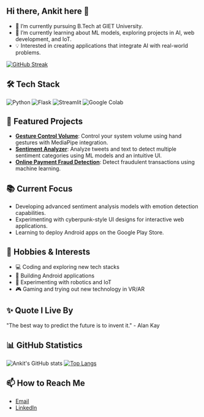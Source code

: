 ## Hi there, Ankit here 👋

- 🔭 I’m currently pursuing B.Tech at GIET University.
- 🌱 I’m currently learning about ML models, exploring projects in AI, web development, and IoT.
- 💡 Interested in creating applications that integrate AI with real-world problems.

[![GitHub Streak](http://github-readme-streak-stats.herokuapp.com?user=Ankit-iq&theme=dark&background=000000)](https://git.io/streak-stats)

## 🛠️ Tech Stack
![Python](https://img.shields.io/badge/Python-3776AB?style=for-the-badge&logo=python&logoColor=white)
![Flask](https://img.shields.io/badge/Flask-000000?style=for-the-badge&logo=flask&logoColor=white)
![Streamlit](https://img.shields.io/badge/Streamlit-FF4B4B?style=for-the-badge&logo=streamlit&logoColor=white)
![Google Colab](https://img.shields.io/badge/Google%20Colab-F9AB00?style=for-the-badge&logo=google-colab&logoColor=white)

## 🚀 Featured Projects
- **[Gesture Control Volume](https://github.com/Ankit-iq/Gesture-control-volume)**: Control your system volume using hand gestures with MediaPipe integration.
- **[Sentiment Analyzer](https://github.com/Ankit-iq/Sentiment-Analyzer)**: Analyze tweets and text to detect multiple sentiment categories using ML models and an intuitive UI.
- **[Online Payment Fraud Detection](https://github.com/Ankit-iq/Payment-Fraud-Detection)**: Detect fraudulent transactions using machine learning.

## 📚 Current Focus
- Developing advanced sentiment analysis models with emotion detection capabilities.
- Experimenting with cyberpunk-style UI designs for interactive web applications.
- Learning to deploy Android apps on the Google Play Store.

## 🎨 Hobbies & Interests
- 💻 Coding and exploring new tech stacks
- 📱 Building Android applications
- 🤖 Experimenting with robotics and IoT
- 🎮 Gaming and trying out new technology in VR/AR

## ✨ Quote I Live By
"The best way to predict the future is to invent it." - Alan Kay

## 📊 GitHub Statistics
![Ankit's GitHub stats](https://github-readme-stats.vercel.app/api?username=Ankit-iq&show_icons=true&theme=dark)
[![Top Langs](https://github-readme-stats.vercel.app/api/top-langs/?username=Ankit-iq&layout=compact&theme=dark)](https://github.com/Ankit-iq/github-readme-stats)

## 📫 How to Reach Me
- [Email](mailto:ankit@example.com)
- [LinkedIn](https://linkedin.com/in/ankit-bhuyan)

